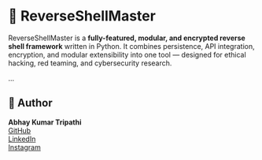 # 🐚 ReverseShellMaster

ReverseShellMaster is a **fully-featured, modular, and encrypted reverse shell framework** written in Python. It combines persistence, API integration, encryption, and modular extensibility into one tool — designed for ethical hacking, red teaming, and cybersecurity research.

...

## 👤 Author

**Abhay Kumar Tripathi**  
[GitHub](https://github.com/ABHAYKUMARTRIPATHI)  
[LinkedIn](https://www.linkedin.com/in/abhay-kumar-tripathi-54899b31a)  
[Instagram](https://www.instagram.com/abhaytripathi_46)
